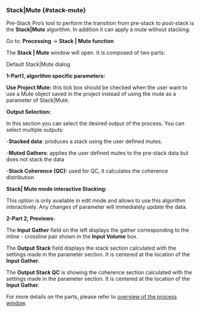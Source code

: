 ### Stack|Mute {#stack-mute}

Pre-Stack Pro’s tool to perform the transition from pre-stack to post-stack is the **Stack|Mute** algorithm. In addition it can apply a mute without stacking.

Go to: **Processing** → **Stack | Mute function**

The **Stack | Mute** window will open. It is composed of two parts:

Default Stack|Mute dialog

**1-Part1, algorithm specific parameters:**

**Use Project Mute:** this tick box should be checked when the user want to use a Mute object saved in the project instead of using the mute as a parameter of Stack|Mute.

**Output Selection:**

In this section you can select the desired output of the process. You can select multiple outputs:

-**Stacked data**: produces a stack using the user defined mutes.

-**Muted Gathers**: applies the user defined mutes to the pre-stack data but does not stack the data

-**Stack Coherence (QC):** used for QC, it calculates the coherence distribution

**Stack| Mute mode interactive Stacking:**

This option is only available in edit mode and allows to use this algorithm interactively. Any changes of parameter will immediately update the data.

**2-Part 2, Previews:**

The **Input Gather** field on the left displays the gather corresponding to the inline - crossline pair shown in the **Input Volume** box.

The **Output Stack** field displays the stack section calculated with the settings made in the parameter section. It is centered at the location of the **Input Gather.**

The **Output Stack QC** is showing the coherence section calculated with the settings made in the parameter section. It is centered at the location of the **Input Gather.**

For more details on the parts, please refer to [overview of the process window](..\nmo.md).
